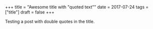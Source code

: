 +++
title = "Awesome title with \"quoted text\""
date = 2017-07-24
tags = ["title"]
draft = false
+++

Testing a post with double quotes in the title.

